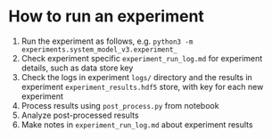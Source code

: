 # How to run an experiment

1. Run the experiment as follows, e.g. `python3 -m experiments.system_model_v3.experiment_`
2. Check experiment specific `experiment_run_log.md` for experiment details, such as data store key
3. Check the logs in experiment `logs/` directory and the results in experiment `experiment_results.hdf5` store, with key for each new experiment
4. Process results using `post_process.py` from notebook
5. Analyze post-processed results
6. Make notes in `experiment_run_log.md` about experiment results
